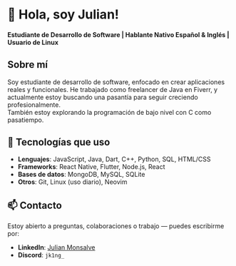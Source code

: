 # 👋 Hola, soy Julian!
#### Estudiante de Desarrollo de Software | Hablante Nativo Español & Inglés | Usuario de Linux

## Sobre mí
Soy estudiante de desarrollo de software, enfocado en crear aplicaciones reales y funcionales. He trabajado como freelancer de Java en Fiverr, y actualmente estoy buscando una pasantía para seguir creciendo profesionalmente.  
También estoy explorando la programación de bajo nivel con C como pasatiempo.

## 🔧 Tecnologías que uso
- **Lenguajes**: JavaScript, Java, Dart, C++, Python, SQL, HTML/CSS
- **Frameworks**: React Native, Flutter, Node.js, React
- **Bases de datos**: MongoDB, MySQL, SQLite
- **Otros**: Git, Linux (uso diario), Neovim

## 📫 Contacto
Estoy abierto a preguntas, colaboraciones o trabajo — puedes escribirme por:
- **LinkedIn**: [Julian Monsalve](https://www.linkedin.com/in/julian-monsalve-69420-osorio/)
- **Discord**: `jk1ng_`
